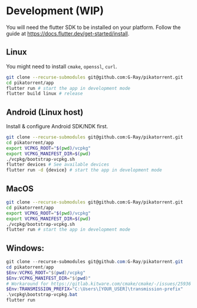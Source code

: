 # Development (WIP)

You will need the flutter SDK to be installed on your platform.
Follow the guide at https://docs.flutter.dev/get-started/install.

## Linux

You might need to install `cmake`, `openssl`, `curl`.

```sh
git clone --recurse-submodules git@github.com:G-Ray/pikatorrent.git
cd pikatorrent/app
flutter run # start the app in development mode
flutter build linux # release
```

## Android (Linux host)

Install & configure Android SDK/NDK first.

```sh
git clone --recurse-submodules git@github.com:G-Ray/pikatorrent.git
cd pikatorrent/app
export VCPKG_ROOT="$(pwd)/vcpkg"
export VCPKG_MANIFEST_DIR=$(pwd)
./vcpkg/bootstrap-vcpkg.sh
flutter devices # See available devices
flutter run -d {device} # start the app in development mode
```

## MacOS

```sh
git clone --recurse-submodules git@github.com:G-Ray/pikatorrent.git
cd pikatorrent/app
export VCPKG_ROOT="$(pwd)/vcpkg"
export VCPKG_MANIFEST_DIR=$(pwd)
./vcpkg/bootstrap-vcpkg.sh
flutter run # start the app in development mode
```

## Windows:

```powershell
git clone --recurse-submodules git@github.com:G-Ray/pikatorrent.git
cd pikatorrent/app
$Env:VCPKG_ROOT="$(pwd)/vcpkg"
$Env:VCPKG_MANIFEST_DIR="$(pwd)"
# Workaround for https://gitlab.kitware.com/cmake/cmake/-/issues/25936
$Env:TRANSMISSION_PREFIX="C:\Users\[YOUR_USER]\transmission-prefix"
.\vcpkg\bootstrap-vcpkg.bat
flutter run
```